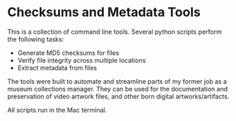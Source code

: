 # Checksums and Metadata Tools

This is a collection of command line tools. Several python scripts perform the following tasks: <br>
* Generate MD5 checksums for files <br>
* Verify file integrity across multiple locations<br>
* Extract metadata from files <br>

The tools were built to automate and streamline parts of my former job as a museum collections manager. They can be used for the documentation and preservation of video artwork files, and other born digital artworks/artifacts.

All scripts run in the Mac terminal.

